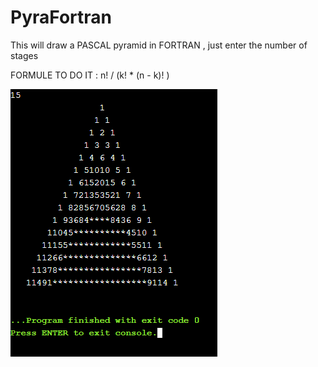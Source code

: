 # PyraFortran
This will draw a PASCAL pyramid in FORTRAN , just enter the number of stages

FORMULE TO DO IT : n! / (k! * (n - k)! )

![e](https://github.com/alexdieu/PyraFortran/blob/main/image_2020-11-26_215639.png)

